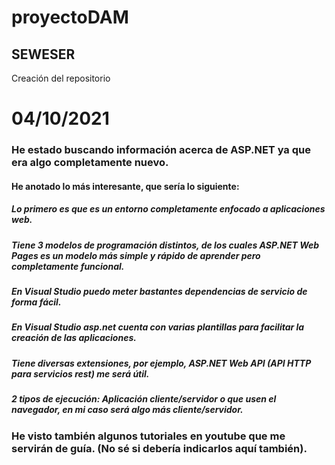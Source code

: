 # proyectoDAM
## SEWESER
Creación del repositorio

# 04/10/2021
### He estado buscando información acerca de ASP.NET ya que era algo completamente nuevo.
#### He anotado lo más interesante, que sería lo siguiente:
##### Lo primero es que es un entorno completamente enfocado a aplicaciones web.
##### Tiene 3 modelos de programación distintos, de los cuales ASP.NET Web Pages es un modelo más simple y rápido de aprender pero completamente funcional.
##### En Visual Studio puedo meter bastantes dependencias de servicio de forma fácil.
##### En Visual Studio asp.net cuenta con varias plantillas para facilitar la creación de las aplicaciones.
##### Tiene diversas extensiones, por ejemplo, ASP.NET Web API (API HTTP para servicios rest) me será útil.
##### 2 tipos de ejecución: Aplicación cliente/servidor o que usen el navegador, en mi caso será algo más cliente/servidor.
### He visto también algunos tutoriales en youtube que me servirán de guía. (No sé si debería indicarlos aquí también).

